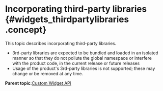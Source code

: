 # Incorporating third-party libraries {#widgets_thirdpartylibraries .concept}

This topic describes incorporating third-party libraries.

-   3rd-party libraries are expected to be bundled and loaded in an isolated manner so that they do not pollute the global namespace or interfere with the product code, in the current release or future releases
-   Usage of the product's 3rd-party libraries is not supported; these may change or be removed at any time.

**Parent topic:**[Custom Widget API](customwidgetapi_landing.md)

